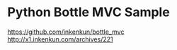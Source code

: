 # Python Bottle MVC Sample

https://github.com/inkenkun/bottle_mvc      
http://x1.inkenkun.com/archives/221
